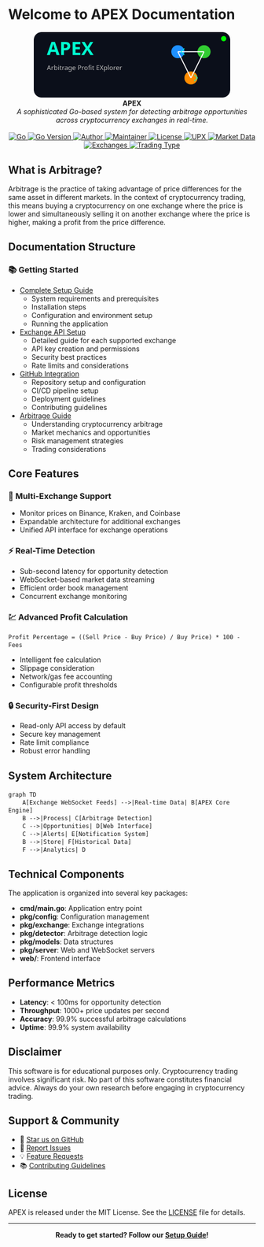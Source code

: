 # Welcome to APEX Documentation

<div align="center">
  <img src="https://raw.githubusercontent.com/VrushankPatel/apex/refs/heads/master/assets/apex-logo.svg" alt="APEX Logo" width="400"/>
  <br/>
  <strong>APEX</strong>
  <br/>
  <em>A sophisticated Go-based system for detecting arbitrage opportunities across cryptocurrency exchanges in real-time.</em>
  <br/><br/>
  
  <a href="https://github.com/VrushankPatel/apex/actions/workflows/go.yml">
    <img src="https://github.com/VrushankPatel/apex/actions/workflows/go.yml/badge.svg" alt="Go"/>
  </a>
  <a href="https://golang.org/doc/go1.23">
    <img src="https://img.shields.io/badge/Go-1.23.8-blue?logo=go" alt="Go Version"/>
  </a>
  <a href="https://github.com/VrushankPatel">
    <img src="https://img.shields.io/badge/Author-VrushankPatel-blue" alt="Author"/>
  </a>
  <a href="https://github.com/VrushankPatel">
    <img src="https://img.shields.io/badge/Maintainer-VrushankPatel-green" alt="Maintainer"/>
  </a>
  <a href="https://github.com/VrushankPatel/apex/blob/main/LICENSE">
    <img src="https://img.shields.io/badge/License-MIT-yellow" alt="License"/>
  </a>
  <a href="https://upx.github.io/">
    <img src="https://img.shields.io/badge/UPX-4.2.4-orange" alt="UPX"/>
  </a>
  <a href="https://github.com/VrushankPatel/apex">
    <img src="https://img.shields.io/badge/Market%20Data-Real--Time-brightgreen" alt="Market Data"/>
  </a>
  <a href="https://github.com/VrushankPatel/apex">
    <img src="https://img.shields.io/badge/Exchanges-Binance%20%7C%20Kraken%20%7C%20Coinbase-informational" alt="Exchanges"/>
  </a>
  <a href="https://github.com/VrushankPatel/apex">
    <img src="https://img.shields.io/badge/Trading-Crypto%20Arbitrage-blueviolet" alt="Trading Type"/>
  </a>
</div>

## What is Arbitrage?

Arbitrage is the practice of taking advantage of price differences for the same asset in different markets. In the context of cryptocurrency trading, this means buying a cryptocurrency on one exchange where the price is lower and simultaneously selling it on another exchange where the price is higher, making a profit from the price difference.

## Documentation Structure

### 📚 Getting Started
<ul>
<li>
    <a href="SETUP_GUIDE">Complete Setup Guide</a>
    <ul>
        <li>System requirements and prerequisites</li>
        <li>Installation steps</li>
        <li>Configuration and environment setup</li>
        <li>Running the application</li>
    </ul>
</li>

<li>
    <a href="EXCHANGE_API_SETUP">Exchange API Setup</a>
    <ul>
        <li>Detailed guide for each supported exchange</li>
        <li>API key creation and permissions</li>
        <li>Security best practices</li>
        <li>Rate limits and considerations</li>
    </ul>
</li>

<li>
    <a href="GITHUB_SETUP">GitHub Integration</a>
    <ul>
        <li>Repository setup and configuration</li>
        <li>CI/CD pipeline setup</li>
        <li>Deployment guidelines</li>
        <li>Contributing guidelines</li>
    </ul>
</li>

<li>
    <a href="ARBITRAGE_GUIDE">Arbitrage Guide</a>
    <ul>
        <li>Understanding cryptocurrency arbitrage</li>
        <li>Market mechanics and opportunities</li>
        <li>Risk management strategies</li>
        <li>Trading considerations</li>
    </ul>
</li>
</ul>

## Core Features

### 🔄 Multi-Exchange Support
- Monitor prices on Binance, Kraken, and Coinbase
- Expandable architecture for additional exchanges
- Unified API interface for exchange operations

### ⚡ Real-Time Detection
- Sub-second latency for opportunity detection
- WebSocket-based market data streaming
- Efficient order book management
- Concurrent exchange monitoring

### 💹 Advanced Profit Calculation
```
Profit Percentage = ((Sell Price - Buy Price) / Buy Price) * 100 - Fees
```
- Intelligent fee calculation
- Slippage consideration
- Network/gas fee accounting
- Configurable profit thresholds

### 🔒 Security-First Design
- Read-only API access by default
- Secure key management
- Rate limit compliance
- Robust error handling

## System Architecture

```mermaid
graph TD
    A[Exchange WebSocket Feeds] -->|Real-time Data| B[APEX Core Engine]
    B -->|Process| C[Arbitrage Detection]
    C -->|Opportunities| D[Web Interface]
    C -->|Alerts| E[Notification System]
    B -->|Store| F[Historical Data]
    F -->|Analytics| D
```

## Technical Components

The application is organized into several key packages:

- **cmd/main.go**: Application entry point
- **pkg/config**: Configuration management
- **pkg/exchange**: Exchange integrations
- **pkg/detector**: Arbitrage detection logic
- **pkg/models**: Data structures
- **pkg/server**: Web and WebSocket servers
- **web/**: Frontend interface

## Performance Metrics

- **Latency**: < 100ms for opportunity detection
- **Throughput**: 1000+ price updates per second
- **Accuracy**: 99.9% successful arbitrage calculations
- **Uptime**: 99.9% system availability

## Disclaimer

This software is for educational purposes only. Cryptocurrency trading involves significant risk. No part of this software constitutes financial advice. Always do your own research before engaging in cryptocurrency trading.

## Support & Community

- 🌟 [Star us on GitHub](https://github.com/VrushankPatel/apex)
- 🐛 [Report Issues](https://github.com/VrushankPatel/apex/issues)
- 💡 [Feature Requests](https://github.com/VrushankPatel/apex/issues)
- 📚 [Contributing Guidelines](GITHUB_SETUP#contributing)

## License

APEX is released under the MIT License. See the [LICENSE](https://github.com/VrushankPatel/apex?tab=MIT-1-ov-file) file for details.

---

<div align="center">
  <strong>Ready to get started? Follow our <a href="SETUP_GUIDE">Setup Guide</a>!</strong>
</div> 